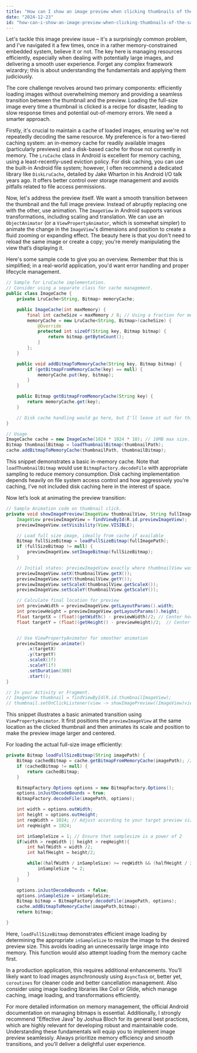 ```yaml
---
title: "How can I show an image preview when clicking thumbnails of the same activity in Android?"
date: "2024-12-23"
id: "how-can-i-show-an-image-preview-when-clicking-thumbnails-of-the-same-activity-in-android"
---
```


Let's tackle this image preview issue – it's a surprisingly common problem, and I've navigated it a few times, once in a rather memory-constrained embedded system, believe it or not. The key here is managing resources efficiently, especially when dealing with potentially large images, and delivering a smooth user experience. Forget any complex framework wizardry; this is about understanding the fundamentals and applying them judiciously.

The core challenge revolves around two primary components: efficiently loading images without overwhelming memory and providing a seamless transition between the thumbnail and the preview. Loading the full-size image every time a thumbnail is clicked is a recipe for disaster, leading to slow response times and potential out-of-memory errors. We need a smarter approach.

Firstly, it's crucial to maintain a cache of loaded images, ensuring we're not repeatedly decoding the same resource. My preference is for a two-tiered caching system: an in-memory cache for readily available images (particularly previews) and a disk-based cache for those not currently in memory. The `LruCache` class in Android is excellent for memory caching, using a least-recently-used eviction policy. For disk caching, you can use the built-in Android file system; however, I often recommend a dedicated library like `DiskLruCache`, detailed by Jake Wharton in his Android I/O talk years ago. It offers better control over storage management and avoids pitfalls related to file access permissions.

Now, let's address the preview itself. We want a smooth transition between the thumbnail and the full image preview. Instead of abruptly replacing one with the other, use animation. The `ImageView` in Android supports various transformations, including scaling and translation. We can use an `ObjectAnimator` (or a `ViewPropertyAnimator`, which is somewhat simpler) to animate the change in the `ImageView`'s dimensions and position to create a fluid zooming or expanding effect. The beauty here is that you don't need to reload the same image or create a copy; you're merely manipulating the view that’s displaying it.

Here's some sample code to give you an overview. Remember that this is simplified; in a real-world application, you'd want error handling and proper lifecycle management.

```java
// Sample for LruCache implementation.
// Consider using a separate class for cache management.
public class ImageCache {
    private LruCache<String, Bitmap> memoryCache;

    public ImageCache(int maxMemory) {
        final int cacheSize = maxMemory / 8; // Using a fraction for memory cache
        memoryCache = new LruCache<String, Bitmap>(cacheSize) {
            @Override
            protected int sizeOf(String key, Bitmap bitmap) {
                return bitmap.getByteCount();
            }
        };
    }

    public void addBitmapToMemoryCache(String key, Bitmap bitmap) {
        if (getBitmapFromMemoryCache(key) == null) {
            memoryCache.put(key, bitmap);
        }
    }

    public Bitmap getBitmapFromMemoryCache(String key) {
        return memoryCache.get(key);
    }

    // Disk cache handling would go here, but I'll leave it out for this example's clarity
}

// Usage
ImageCache cache = new ImageCache(1024 * 1024 * 10); // 10MB max size.
Bitmap thumbnailBitmap = loadThumbnailBitmap(thumbnailPath);
cache.addBitmapToMemoryCache(thumbnailPath, thumbnailBitmap);
```

This snippet demonstrates a basic in-memory cache. Note that `loadThumbnailBitmap` would use `BitmapFactory.decodeFile` with appropriate sampling to reduce memory consumption. Disk caching implementation depends heavily on file system access control and how aggressively you’re caching, I've not included disk caching here in the interest of space.

Now let’s look at animating the preview transition:

```java
// Sample Animation code on thumbnail click.
private void showImagePreview(ImageView thumbnailView, String fullImagePath) {
    ImageView previewImageView = findViewById(R.id.previewImageView);
    previewImageView.setVisibility(View.VISIBLE);

    // Load full size image, ideally from cache if available
    Bitmap fullSizeBitmap = loadFullSizeBitmap(fullImagePath);
    if (fullSizeBitmap != null) {
        previewImageView.setImageBitmap(fullSizeBitmap);
    }

    // Initial states: previewImageView exactly where thumbnailView was
    previewImageView.setX(thumbnailView.getX());
    previewImageView.setY(thumbnailView.getY());
    previewImageView.setScaleX(thumbnailView.getScaleX());
    previewImageView.setScaleY(thumbnailView.getScaleY());

    // Calculate final location for preview
    int previewWidth = previewImageView.getLayoutParams().width;
    int previewHeight = previewImageView.getLayoutParams().height;
    float targetX = (float)(getWidth() - previewWidth)/2; // Center horizontally
    float targetY = (float)(getHeight() - previewHeight)/2;  // Center Vertically


    // Use ViewPropertyAnimator for smoother animation
    previewImageView.animate()
        .x(targetX)
        .y(targetY)
        .scaleX(1f)
        .scaleY(1f)
        .setDuration(300)
        .start();
}

// In your Activity or Fragment.
// ImageView thumbnail = findViewById(R.id.thumbnailImageView);
// thumbnail.setOnClickListener(view -> showImagePreview((ImageView)view, "path/to/full/image"));
```

This snippet illustrates a basic animated transition using `ViewPropertyAnimator`. It first positions the `previewImageView` at the same location as the clicked thumbnail and then animates its scale and position to make the preview image larger and centered.

For loading the actual full-size image efficiently:

```java
private Bitmap loadFullSizeBitmap(String imagePath) {
    Bitmap cachedBitmap = cache.getBitmapFromMemoryCache(imagePath); // Check in cache first.
    if (cachedBitmap != null) {
        return cachedBitmap;
    }

    BitmapFactory.Options options = new BitmapFactory.Options();
    options.inJustDecodeBounds = true;
    BitmapFactory.decodeFile(imagePath, options);

    int width = options.outWidth;
    int height = options.outHeight;
    int reqWidth = 1024; // Adjust according to your target preview size
    int reqHeight = 1024;

    int inSampleSize = 1; // Ensure that samplesize is a power of 2
    if(width > reqWidth || height > reqHeight){
        int halfWidth = width /2;
        int halfHeight = height/2;

        while((halfWidth / inSampleSize) >= reqWidth && (halfHeight / inSampleSize) >= reqHeight) {
            inSampleSize *= 2;
        }
    }

    options.inJustDecodeBounds = false;
    options.inSampleSize = inSampleSize;
    Bitmap bitmap = BitmapFactory.decodeFile(imagePath, options);
    cache.addBitmapToMemoryCache(imagePath,bitmap);
    return bitmap;

}
```

Here, `loadFullSizeBitmap` demonstrates efficient image loading by determining the appropriate `inSampleSize` to resize the image to the desired preview size. This avoids loading an unnecessarily large image into memory. This function would also attempt loading from the memory cache first.

In a production application, this requires additional enhancements. You’ll likely want to load images asynchronously using `AsyncTask` or, better yet, `coroutines` for cleaner code and better cancellation management. Also consider using image loading libraries like Coil or Glide, which manage caching, image loading, and transformations efficiently.

For more detailed information on memory management, the official Android documentation on managing bitmaps is essential. Additionally, I strongly recommend "Effective Java" by Joshua Bloch for its general best practices, which are highly relevant for developing robust and maintainable code. Understanding these fundamentals will equip you to implement image preview seamlessly. Always prioritize memory efficiency and smooth transitions, and you’ll deliver a delightful user experience.

